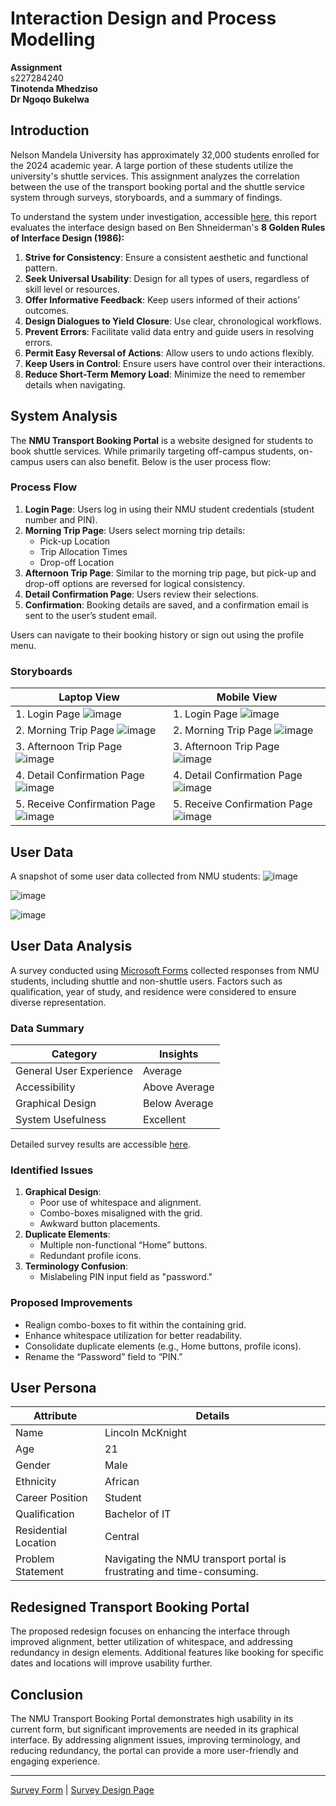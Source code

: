 # Interaction Design and Process Modelling

**Assignment**  
s227284240  
**Tinotenda Mhedziso**  
**Dr Ngoqo Bukelwa**  

## Introduction

Nelson Mandela University has approximately 32,000 students enrolled for the 2024 academic year. A large portion of these students utilize the university's shuttle services. This assignment analyzes the correlation between the use of the transport booking portal and the shuttle service system through surveys, storyboards, and a summary of findings.

To understand the system under investigation, accessible [here](https://example.com), this report evaluates the interface design based on Ben Shneiderman's **8 Golden Rules of Interface Design (1986):**

1. **Strive for Consistency**: Ensure a consistent aesthetic and functional pattern.
2. **Seek Universal Usability**: Design for all types of users, regardless of skill level or resources.
3. **Offer Informative Feedback**: Keep users informed of their actions’ outcomes.
4. **Design Dialogues to Yield Closure**: Use clear, chronological workflows.
5. **Prevent Errors**: Facilitate valid data entry and guide users in resolving errors.
6. **Permit Easy Reversal of Actions**: Allow users to undo actions flexibly.
7. **Keep Users in Control**: Ensure users have control over their interactions.
8. **Reduce Short-Term Memory Load**: Minimize the need to remember details when navigating.

## System Analysis

The **NMU Transport Booking Portal** is a website designed for students to book shuttle services. While primarily targeting off-campus students, on-campus users can also benefit. Below is the user process flow:

### Process Flow

1. **Login Page**: Users log in using their NMU student credentials (student number and PIN).
2. **Morning Trip Page**: Users select morning trip details:
   - Pick-up Location
   - Trip Allocation Times
   - Drop-off Location
3. **Afternoon Trip Page**: Similar to the morning trip page, but pick-up and drop-off options are reversed for logical consistency.
4. **Detail Confirmation Page**: Users review their selections.
5. **Confirmation**: Booking details are saved, and a confirmation email is sent to the user’s student email.

Users can navigate to their booking history or sign out using the profile menu.

### Storyboards

| **Laptop View** | **Mobile View** |
|------------------|------------------|
| 1. Login Page ![image](https://github.com/user-attachments/assets/9d519a24-a260-4387-b985-49ea2b7347fc) | 1. Login Page  ![image](https://github.com/user-attachments/assets/9af576c8-af08-421d-858c-a9b969b90f83)|
| 2. Morning Trip Page ![image](https://github.com/user-attachments/assets/4cee576f-c3cf-4911-8974-5386c4e3649c)| 2. Morning Trip Page ![image](https://github.com/user-attachments/assets/99c55513-cf7f-4938-8ab0-8e32c1d6da96) |
| 3. Afternoon Trip Page ![image](https://github.com/user-attachments/assets/36c66fb2-af0b-4633-b1ad-6272ca6299ce) | 3. Afternoon Trip Page ![image](https://github.com/user-attachments/assets/eea213be-ab1a-4982-aca3-71c7a94a4ee7)|
| 4. Detail Confirmation Page ![image](https://github.com/user-attachments/assets/594ab28a-6727-44a5-82f3-6f82f3bcbab4) | 4. Detail Confirmation Page ![image](https://github.com/user-attachments/assets/8f29e0a0-ffda-443d-81b9-9a5a40b962a3) |
| 5. Receive Confirmation Page  ![image](https://github.com/user-attachments/assets/304737e3-f848-4027-8965-48d76e8d8d19) | 5. Receive Confirmation Page ![image](https://github.com/user-attachments/assets/603f5489-14c9-4dbe-8d57-6f1a3f7a84bd)|

## User Data 

A snapshot of some user data collected from NMU students:
![image](https://github.com/user-attachments/assets/83a2e58e-795b-4a25-8356-a6d3d1aafd95)

![image](https://github.com/user-attachments/assets/0d1e7dfe-cdd7-4e6d-9463-46c9e28a13ef)

![image](https://github.com/user-attachments/assets/ccfdf7a7-a910-47cb-858f-b4c5527ab452)


## User Data Analysis

A survey conducted using [Microsoft Forms](https://forms.office.com/r/HmxVbVpJRN) collected responses from NMU students, including shuttle and non-shuttle users. Factors such as qualification, year of study, and residence were considered to ensure diverse representation.

### Data Summary

| **Category**               | **Insights**                   |
|----------------------------|--------------------------------|
| General User Experience    | Average                       |
| Accessibility              | Above Average                 |
| Graphical Design           | Below Average                 |
| System Usefulness          | Excellent                     |

Detailed survey results are accessible [here](https://forms.office.com/Pages/DesignPageV2.aspx?subpage=design&FormId=s-5wvTelWkOTfHzTMNx02KjrT43ccIhHnzePSdcPMtBURExITU05WjZKRDRNMEFMR081UlJJQTI3QS4u&Token=cf87fcca29d646959ec0b6664802053d).

### Identified Issues

1. **Graphical Design**:
   - Poor use of whitespace and alignment.
   - Combo-boxes misaligned with the grid.
   - Awkward button placements.
2. **Duplicate Elements**:
   - Multiple non-functional “Home” buttons.
   - Redundant profile icons.
3. **Terminology Confusion**:
   - Mislabeling PIN input field as "password."

### Proposed Improvements

- Realign combo-boxes to fit within the containing grid.
- Enhance whitespace utilization for better readability.
- Consolidate duplicate elements (e.g., Home buttons, profile icons).
- Rename the “Password” field to “PIN.”

## User Persona

| **Attribute**      | **Details**                    |
|---------------------|-------------------------------|
| Name               | Lincoln McKnight              |
| Age                | 21                            |
| Gender             | Male                          |
| Ethnicity          | African                       |
| Career Position    | Student                       |
| Qualification      | Bachelor of IT                |
| Residential Location | Central                      |
| Problem Statement  | Navigating the NMU transport portal is frustrating and time-consuming.

## Redesigned Transport Booking Portal

The proposed redesign focuses on enhancing the interface through improved alignment, better utilization of whitespace, and addressing redundancy in design elements. Additional features like booking for specific dates and locations will improve usability further.

## Conclusion

The NMU Transport Booking Portal demonstrates high usability in its current form, but significant improvements are needed in its graphical interface. By addressing alignment issues, improving terminology, and reducing redundancy, the portal can provide a more user-friendly and engaging experience.

---

[Survey Form](https://forms.office.com/r/HmxVbVpJRN) | [Survey Design Page](https://forms.office.com/Pages/DesignPageV2.aspx?subpage=design&FormId=s-5wvTelWkOTfHzTMNx02KjrT43ccIhHnzePSdcPMtBURExITU05WjZKRDRNMEFMR081UlJJQTI3QS4u&Token=cf87fcca29d646959ec0b6664802053d)

